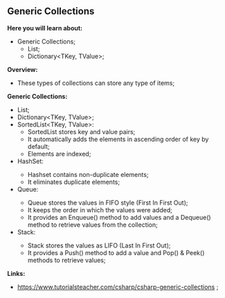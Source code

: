 ## Generic Collections

**Here you will learn about:**

- Generic Collections;
  - List<T>;
  - Dictionary<TKey, TValue>;

**Overview:**

- These types of collections can store any type of items;

**Generic Collections:**

- List<T>;
- Dictionary<TKey, TValue>;
- SortedList<TKey, TValue>:
  - SortedList stores key and value pairs;
  - It automatically adds the elements in ascending order of key by default;
  - Elements are indexed;
- HashSet<T>:
  - Hashset<T> contains non-duplicate elements;
  - It eliminates duplicate elements;
- Queue<T>:
  - Queue<T> stores the values in FIFO style (First In First Out);
  - It keeps the order in which the values were added;
  - It provides an Enqueue() method to add values and a Dequeue() method to retrieve values from the collection;
- Stack<T>:
  - Stack<T> stores the values as LIFO (Last In First Out);
  - It provides a Push() method to add a value and Pop() & Peek() methods to retrieve values;

**Links:**

- https://www.tutorialsteacher.com/csharp/csharp-generic-collections ;
